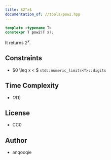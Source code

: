 ```yaml
---
title: $2^x$
documentation_of: //tools/pow2.hpp
---
```


```cpp
template <typename T>
constexpr T pow2(T x);
```

It returns $2^x$.

## Constraints
- $0 \leq x < $ `std::numeric_limits<T>::digits`

## Time Complexity
- $O(1)$

## License
- CC0

## Author
- anqooqie
